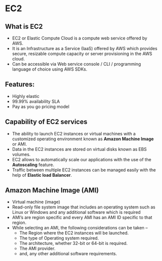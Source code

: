 EC2
===

What is EC2
-----------
- EC2 or Elastic Compute Cloud is a compute web service offered by AWS.
- It is an Infrastructure as a Service (IaaS) offered by AWS which provides secure, resizable compute capacity or server provisioning in the AWS cloud.
- Can be accessible via Web service console / CLI / programming language of choice using AWS SDKs.

Features:
---------
- Highly elastic
- 99.99% availability SLA
- Pay as you go pricing model

Capability of EC2 services
---------------------------
- The ability to launch EC2 instances or virtual machines with a customized operating environment known as **Amazon Machine Image** or AMI.
- Data in the EC2 instances are stored on virtual disks known as EBS volumes.
- EC2 allows to automatically scale our applications with the use of the **Autoscaling** feature.
- Traffic between multiple EC2 instances can be managed easily with the help of **Elastic load Balancer**.

Amazon Machine Image (AMI)
--------------------------
- Virtual machine (image)
- Read-only file system image that includes an operating system such as Linux or Windows and any additional software which is required
- AMI’s are region specific and every AMI has an AMI ID specific to that region.
- While selecting an AMI, the following considerations can be taken –
  - The Region where the EC2 instances will be launched.
  - The type of Operating system required.
  - The architecture, whether 32-bit or 64-bit is required.
  - The AMI provider.
  - and, any other additional software requirements.

